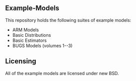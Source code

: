 ## Example-Models

This repository holds the following suites of example models:
- ARM Models
- Basic Distributions
- Basic Estimators
- BUGS Models (volumes 1--3)

## Licensing

All of the example models are licensed under new BSD.
